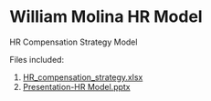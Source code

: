 # William Molina HR Model
HR Compensation Strategy Model

Files included:
1. <a href="/HR_compensation_strategy.xlsx">HR_compensation_strategy.xlsx</a>
2. <a href="/Presentation-HR Model.pptx">Presentation-HR Model.pptx<a/>
